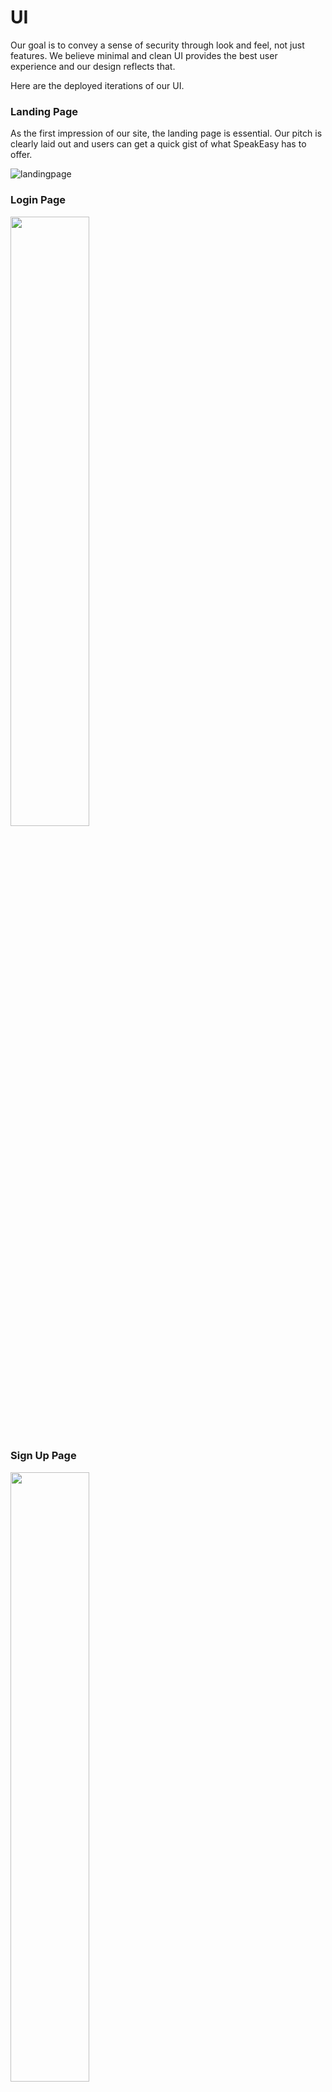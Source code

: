 # UI

Our goal is to convey a sense of security through look and feel, not just features. We believe minimal and clean UI provides the best user experience and our design reflects that. 

Here are the deployed iterations of our UI. 

### Landing Page
As the first impression of our site, the landing page is essential. Our pitch is clearly laid out and users can get a quick gist of what SpeakEasy has to offer. 

![landingpage](../images/landing.png)

### Login Page
<img src="../images/login.png" height="50%" width="50%" />


### Sign Up Page
<img src="../images/signup.png" height="50%" width="50%" />

### Home Page (Blank)
Blank home page with nothing in the feed to display.

![home_blank](../images/home_blank.png)

### Create Post
![createPost](../images/createpost.png)

### Feed
Feed component populates with posts of all users you are following. 

![feed](../images/feed.png)

### Deactivate Account
![deactivate](../images/deactivate.png)

### Profile
Profile page with additional options and account information. 

![profile](../images/profile.png)

### Profile Posts
Feed underneath your profile displays posts you have made.
![posts_own](../images/posts_own.png)

### Post Options
Clicking in on a post from your profile will present additional options. 
![postOptions](../images/post_options.png)

### Edit Profile
![edit_profile](../images/edit_profile.png)

### Explore
The explore component allows you to find other users to follow. It is populated with individual user cards.

![explore](../images/explore_card.png)

### Confirm/Delete Followers
Confirm Followers            |  Delete Followers
:-------------------------:|:-------------------------:
![confirm](../images/confirm_followers.png) |  ![delete](../images/delete_followers.png)
